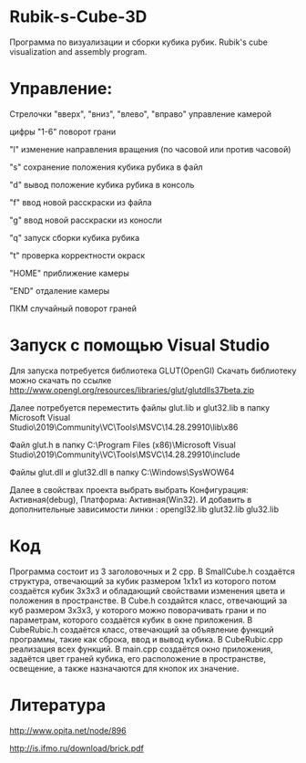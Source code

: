 # Rubik-s-Cube-3D
Программа по визуализации и сборки кубика рубик. Rubik's cube visualization and assembly program.
# Управление:
Стрелочки "вверх", "вниз", "влево", "вправо" управление камерой

цифры "1-6" поворот грани

"l" изменение направления вращения (по часовой или против часовой)

"s" сохранение положения кубика рубика в файл

"d" вывод положение кубика рубика в консоль

"f" ввод новой расскраски из файла

"g" ввод новой расскраски из коносли

"q" запуск сборки кубика рубика

"t" проверка корректности окраск

"HOME" приближение камеры

"END" отдаление камеры

ПКМ случайный поворот граней

# Запуск с помощью Visual Studio
Для запуска потребуется библиотека GLUT(OpenGl)
Скачать библиотеку можно скачать по ссылке http://www.opengl.org/resources/libraries/glut/glutdlls37beta.zip

Далее потребуется переместить файлы glut.lib и glut32.lib в папку Microsoft Visual Studio\2019\Community\VC\Tools\MSVC\14.28.29910\lib\x86

Файл glut.h в папку C:\Program Files (x86)\Microsoft Visual Studio\2019\Community\VC\Tools\MSVC\14.28.29910\include

Файлы glut.dll и glut32.dll в папку C:\Windows\SysWOW64

Далее в свойствах проекта выбрать выбрать Конфигурация: Активная(debug),  Платформа: Активная(Win32). И добавить в дополнительные зависимости линки : 
opengl32.lib glut32.lib glu32.lib

# Код

Программа состоит из 3 заголовочных и 2 cpp. В SmallCube.h создаётся структура, отвечающий за кубик размером 1х1х1 из которого потом создаётся кубик 3х3х3 и обладающий свойствами изменения цвета и положения в пространстве. В Cube.h создайтся класс, отвечающий за куб размером 3х3х3, у которого можно поворачивать грани и по параметрам, которого создаётся кубик в окне приложения. В CubeRubic.h создаётся класс, отвечающий за объявление функций программы, такие как сброка, ввод и вывод кубика. В CubeRubic.cpp реализация всех функций. В main.cpp создаётся окно приложения, задаётся цвет граней кубика, его расположение в пространстве, освещение, а также назначаются для кнопок их значение.
# Литература
http://www.opita.net/node/896

http://is.ifmo.ru/download/brick.pdf

